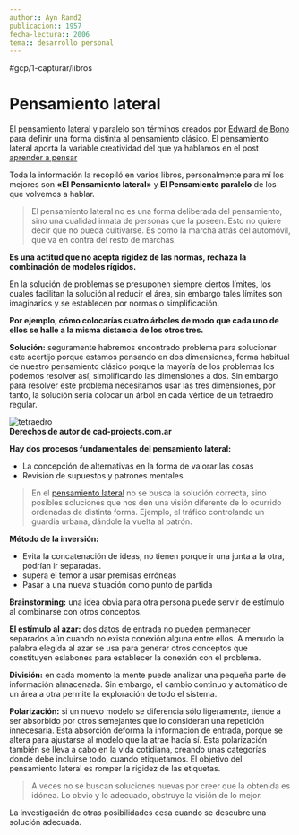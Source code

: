 ```yaml
---
author:: Ayn Rand2
publicacion:: 1957
fecha-lectura:: 2006
tema:: desarrollo personal
---
```

#gcp/1-capturar/libros 
# Pensamiento lateral
El pensamiento lateral y paralelo son términos creados por [Edward de Bono](https://www.edwddebono.com/ "Edward de Bono") para definir una forma distinta al pensamiento clásico. El pensamiento lateral aporta la variable creatividad del que ya hablamos en el post [aprender a pensar](https://emowe.com/aprende-a-pensar-o-pensamiento-lateral/ "Aprender a pensar")

Toda la información la recopiló en varios libros, personalmente para mí los mejores son **«El Pensamiento lateral»** y **El Pensamiento paralelo** de los que volvemos a hablar.

> El pensamiento lateral no es una forma deliberada del pensamiento, sino una cualidad innata de personas que la poseen. Esto no quiere decir que no pueda cultivarse. Es como la marcha atrás del automóvil, que va en contra del resto de marchas.

**Es una actitud que no acepta rigidez de las normas, rechaza la combinación de modelos rígidos.**

En la solución de problemas se presuponen siempre ciertos límites, los cuales facilitan la solución al reducir el área, sin embargo tales límites son imaginarios y se establecen por normas o simplificación.

**Por ejemplo, cómo colocarías cuatro árboles de modo que cada uno de ellos se halle a la misma distancia de los otros tres.**



**Solución:** seguramente habremos encontrado problema para solucionar este acertijo porque estamos pensando en dos dimensiones, forma habitual de nuestro pensamiento clásico porque la mayoría de los problemas los podemos resolver así, simplificando las dimensiones a dos. Sin embargo para resolver este problema necesitamos usar las tres dimensiones, por tanto, la solución sería colocar un árbol en cada vértice de un tetraedro regular.

![tetraedro](https://emowe.com/wp-content/uploads/2013/09/tetraedro-1024x522.jpg)  
**Derechos de autor de cad-projects.com.ar**


**Hay dos procesos fundamentales del pensamiento lateral:**

-   La concepción de alternativas en la forma de valorar las cosas
-   Revisión de supuestos y patrones mentales

> En el [pensamiento lateral](https://es.wikipedia.org/wiki/Pensamiento_lateral "pensamiento lateral") no se busca la solución correcta, sino posibles soluciones que nos den una visión diferente de lo ocurrido ordenadas de distinta forma. Ejemplo, el tráfico controlando un guardia urbana, dándole la vuelta al patrón.

**Método de la inversión:**

-   Evita la concatenación de ideas, no tienen porque ir una junta a la otra, podrían ir separadas.
-   supera el temor a usar premisas erróneas
-   Pasar a una nueva situación como punto de partida

**Brainstorming:** una idea obvia para otra persona puede servir de estímulo al combinarse con otros conceptos.

**El estímulo al azar:** dos datos de entrada no pueden permanecer separados aún cuando no exista conexión alguna entre ellos. A menudo la palabra elegida al azar se usa para generar otros conceptos que constituyen eslabones para establecer la conexión con el problema.

**División:** en cada momento la mente puede analizar una pequeña parte de información almacenada. Sin embargo, el cambio continuo y automático de un área a otra permite la exploración de todo el sistema.

**Polarización:** si un nuevo modelo se diferencia sólo ligeramente, tiende a ser absorbido por otros semejantes que lo consideran una repetición innecesaria. Esta absorción deforma la información de entrada, porque se altera para ajustarse al modelo que la atrae hacía sí. Esta polarización también se lleva a cabo en la vida cotidiana, creando unas categorías donde debe incluirse todo, cuando etiquetamos. El objetivo del pensamiento lateral es romper la rigidez de las etiquetas.

> A veces no se buscan soluciones nuevas por creer que la obtenida es idónea. Lo obvio y lo adecuado, obstruye la visión de lo mejor.

La investigación de otras posibilidades cesa cuando se descubre una solución adecuada.


